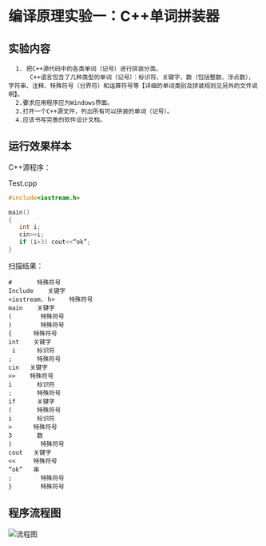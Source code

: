 # 编译原理实验一：C++单词拼装器

## 实验内容

      1. 把C++源代码中的各类单词（记号）进行拼装分类。
          C++语言包含了几种类型的单词（记号）：标识符，关键字，数（包括整数、浮点数），字符串、注释、特殊符号（分界符）和运算符号等【详细的单词类别及拼装规则见另外的文件说明】。
      2.要求应用程序应为Windows界面。
      3.打开一个C++源文件，列出所有可以拼装的单词（记号）。
      4.应该书写完善的软件设计文档。



## 运行效果样本

C++源程序：

Test.cpp

```c++
#include<iostream.h>

main()
{
   int i;
   cin>>i;
   if (i>3) cout<<“ok”;
}
```


扫描结果：

```
#       特殊符号
Include    关键字
<iostream. h>    特殊符号
main    关键字
(        特殊符号
)        特殊符号
{      特殊符号
int    关键字
 i      标识符
;       特殊符号
cin   关键字
>>    特殊符号
i       标识符
;       特殊符号
if      关键字       
(       特殊符号
i       标识符
>      特殊符号
3       数
)        特殊符号
cout   关键字
<<     特殊符号
“ok”   串
;        特殊符号
}        特殊符号
```



## 程序流程图

![流程图](C:\Users\DzcGood\AppData\Roaming\Typora\typora-user-images\image-20211015004816979.png)

